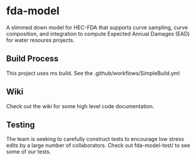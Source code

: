 # fda-model
A slimmed down model for HEC-FDA that supports curve sampling, curve composition, and integration to compute Expected Annual Damages (EAD) for water resoures projects. 

## Build Process
This project uses ms build. See the .github/workflows/SimpleBuild.yml

## Wiki
Check out the wiki for some high level code documentation.

## Testing
The team is seeking to carefully construct tests to encourage low stress edits by a large number of collaborators. Check out fda-model-test/ to see some of our tests.
